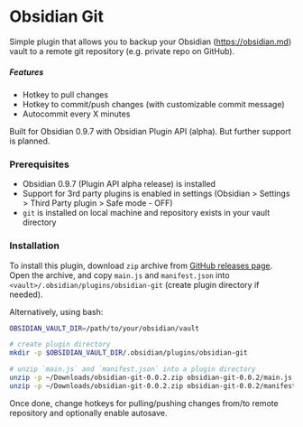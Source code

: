 # Obsidian Git
Simple plugin that allows you to backup your Obsidian (https://obsidian.md) vault to a remote git repository (e.g. private repo on GitHub).

##### Features

- Hotkey to pull changes
- Hotkey to commit/push changes (with customizable commit message)
- Autocommit every X minutes

Built for Obsidian 0.9.7 with Obsidian Plugin API (alpha). But further support is planned.

### Prerequisites

- Obsidian 0.9.7 (Plugin API alpha release) is installed
- Support for 3rd party plugins is enabled in settings (Obsidian > Settings > Third Party plugin > Safe mode - OFF)
- `git` is installed on local machine and repository exists in your vault directory

### Installation

To install this plugin, download `zip` archive from [GitHub releases page](https://github.com/denolehov/obsidian-git/releases).
Open the archive, and copy `main.js` and `manifest.json` into `<vault>/.obsidian/plugins/obsidian-git` (create plugin directory if needed).

Alternatively, using bash:
```bash
OBSIDIAN_VAULT_DIR=/path/to/your/obsidian/vault

# create plugin directory
mkdir -p $OBSIDIAN_VAULT_DIR/.obsidian/plugins/obsidian-git

# unzip `main.js` and `manifest.json` into a plugin directory
unzip -p ~/Downloads/obsidian-git-0.0.2.zip obsidian-git-0.0.2/main.js > $OBSIDIAN_VAULT_DIR/.obsidian/plugins/obsidian-git/main.js
unzip -p ~/Downloads/obsidian-git-0.0.2.zip obsidian-git-0.0.2/manifest.json > $OBSIDIAN_VAULT_DIR/.obsidian/plugins/obsidian-git/manifest.json
```

Once done, change hotkeys for pulling/pushing changes from/to remote repository and optionally enable autosave.
